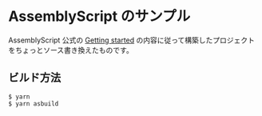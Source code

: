 # AssemblyScript のサンプル

AssemblyScript 公式の [Getting started](https://www.assemblyscript.org/getting-started.html#setting-up-a-new-project) の内容に従って構築したプロジェクトをちょっとソース書き換えたものです。

## ビルド方法

```
$ yarn
$ yarn asbuild
```
